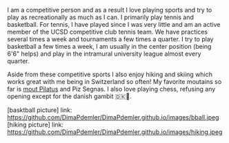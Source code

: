 
<!-- ---
layout: archive
title: "Fun!"
permalink: /fun/
author_profile: true
redirect_from:
  - /fun/
--- -->

I am a competitive person and as a result I love playing sports and try to play as recreationally 
as much as I can. I primarily play tennis and basketball. For tennis, I have played since I was very little and am an active member of the UCSD competitive club tennis team. We have practices several times a week and tournaments a few times a quarter. I try to play basketball a few times a week, I am usually in the center position (being 6'6" helps) and play in the intramural university league almost every quarter.


Aside from these competitive sports I also enjoy hiking and skiing which works great with me being in Switzerland so often! My favorite moutains so far is [mout Pilatus](https://www.pilatus.ch/en/) and Piz Segnas. I also love playing chess, refusing any opening except for the danish gambit 🇩🇰💪. 

[basktball picture] link: https://github.com/DimaPdemler/DimaPdemler.github.io/images/bball.jpeg
[hiking picture] link: https://github.com/DimaPdemler/DimaPdemler.github.io/images/hiking.jpeg

